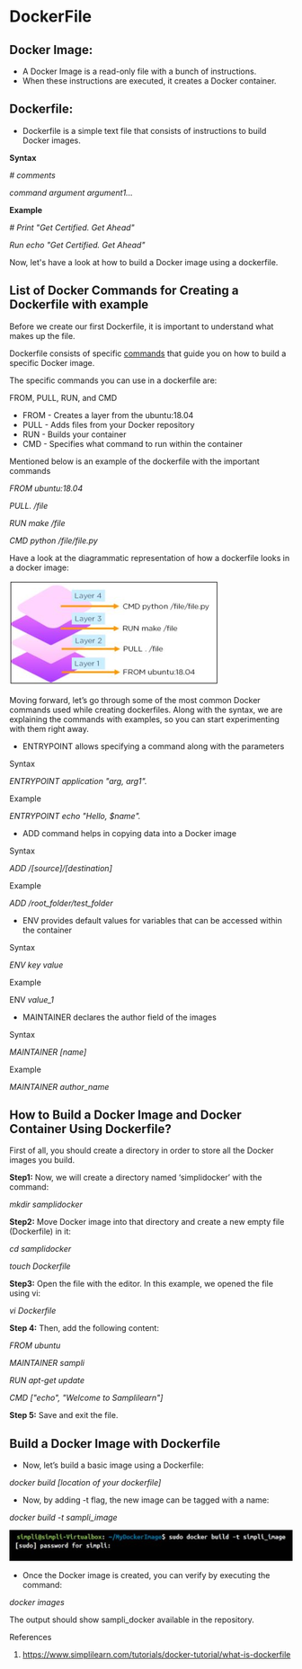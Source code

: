 # DockerFile

## Docker Image:

-   A Docker Image is a read-only file with a bunch of instructions.
-   When these instructions are executed, it creates a Docker container.

## Dockerfile:

-   Dockerfile is a simple text file that consists of instructions to build Docker images.

**Syntax**

*\# comments*

*command argument argument1...*

**Example**

*\# Print "Get Certified. Get Ahead"*

*Run echo "Get Certified. Get Ahead"*

Now, let's have a look at how to build a Docker image using a dockerfile.

## List of Docker Commands for Creating a Dockerfile with example

Before we create our first Dockerfile, it is important to understand what makes up the file.

Dockerfile consists of specific [commands](https://www.simplilearn.com/tutorials/docker-tutorial/docker-commands) that guide you on how to build a specific Docker image.

The specific commands you can use in a dockerfile are:

FROM, PULL, RUN, and CMD

-   FROM - Creates a layer from the ubuntu:18.04
-   PULL - Adds files from your Docker repository
-   RUN - Builds your container
-   CMD - Specifies what command to run within the container

Mentioned below is an example of the dockerfile with the important commands

*FROM ubuntu:18.04*

*PULL. /file*

*RUN make /file*

*CMD python /file/file.py*

Have a look at the diagrammatic representation of how a dockerfile looks in a docker image:

![](media/5b588b89cd92e6a293c6b3581a72844e.png)

Moving forward, let’s go through some of the most common Docker commands used while creating dockerfiles. Along with the syntax, we are explaining the commands with examples, so you can start experimenting with them right away.

-   ENTRYPOINT allows specifying a command along with the parameters

Syntax

*ENTRYPOINT application "arg, arg1".*

Example

*ENTRYPOINT echo "Hello, \$name".*

-   ADD command helps in copying data into a Docker image

Syntax

*ADD /[source]/[destination]*

Example

*ADD /root_folder/test_folder*

-   ENV provides default values for variables that can be accessed within the container

Syntax

*ENV* *key value*

Example

ENV *value_1*

-   MAINTAINER declares the author field of the images

Syntax

*MAINTAINER [name]*

Example

*MAINTAINER author_name*

## How to Build a Docker Image and Docker Container Using Dockerfile?

First of all, you should create a directory in order to store all the Docker images you build.

**Step1:** Now, we will create a directory named ‘simplidocker’ with the command:

*mkdir samplidocker*

**Step2:** Move Docker image into that directory and create a new empty file (Dockerfile) in it:

*cd samplidocker*

*touch Dockerfile*

**Step3:** Open the file with the editor. In this example, we opened the file using vi:

*vi Dockerfile*

**Step 4:** Then, add the following content:

*FROM ubuntu*

*MAINTAINER sampli*

*RUN apt-get update*

*CMD ["echo", "Welcome to Samplilearn"]*

**Step 5:** Save and exit the file.

## Build a Docker Image with Dockerfile

-   Now, let’s build a basic image using a Dockerfile:

*docker build [location of your dockerfile]*

-   Now, by adding -t flag, the new image can be tagged with a name:

*docker build -t sampli_image*

![](media/897f469255165a4502dc0c50647c76d6.png)

-   Once the Docker image is created, you can verify by executing the command:

*docker images*

The output should show sampli_docker available in the repository.

References

1.  https://www.simplilearn.com/tutorials/docker-tutorial/what-is-dockerfile
